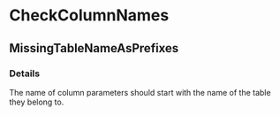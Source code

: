 ﻿---  
uid: Validator_2_53_1  
---

# CheckColumnNames

## MissingTableNameAsPrefixes

### Details

The name of column parameters should start with the name of the table they belong to.
